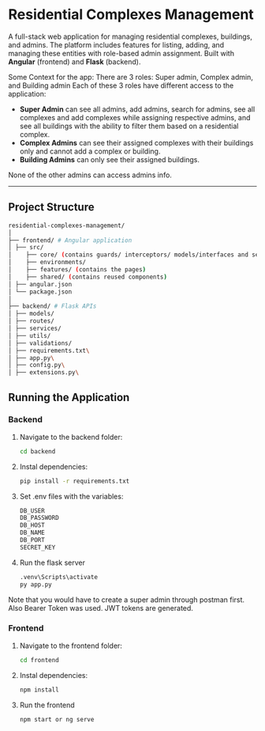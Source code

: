 # Residential Complexes Management

A full-stack web application for managing residential complexes, buildings, and admins. The platform includes features for listing, adding, and managing these entities with role-based admin assignment. Built with **Angular** (frontend) and **Flask** (backend).

Some Context for the app:
There are 3 roles: Super admin, Complex admin, and Building admin
Each of these 3 roles have different access to the application: 

- **Super Admin** can see all admins, add admins, search for admins, see all complexes and add complexes while assigning respective admins, and see all buildings with the ability to filter them based on a residential complex.  
- **Complex Admins** can see their assigned complexes with their buildings only and cannot add a complex or building.  
- **Building Admins** can only see their assigned buildings.  

None of the other admins can access admins info.

---

## Project Structure
```bash
residential-complexes-management/
│
├── frontend/ # Angular application
│ ├── src/
│    ├── core/ (contains guards/ interceptors/ models/interfaces and services)
│    ├── environments/
│    ├── features/ (contains the pages)
│    ├── shared/ (contains reused components)
│ ├── angular.json
│ └── package.json
│
├── backend/ # Flask APIs
│ ├── models/
│ ├── routes/
│ ├── services/
│ ├── utils/
│ ├── validations/
│ ├── requirements.txt\
│ ├── app.py\
│ ├── config.py\
│ ├── extensions.py\
```

## Running the Application

### Backend

1. Navigate to the backend folder:
   ```bash
   cd backend
   ```

2. Instal dependencies:
   ```bash
   pip install -r requirements.txt
   ```

3. Set .env files with the variables:
   ```bash
   DB_USER
   DB_PASSWORD
   DB_HOST
   DB_NAME
   DB_PORT
   SECRET_KEY
   ```

4. Run the flask server
   ```bash
   .venv\Scripts\activate
   py app.py
   ```

Note that you would have to create a super admin through postman first. Also Bearer Token was used. JWT tokens are generated.

### Frontend

1. Navigate to the frontend folder:
   ```bash
   cd frontend
   ```

2. Instal dependencies:
   ```bash
   npm install
   ```

3. Run the frontend
   ```bash
   npm start or ng serve
   ```
